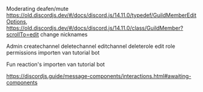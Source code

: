Moderating 
    deafen/mute   https://old.discordjs.dev/#/docs/discord.js/14.11.0/typedef/GuildMemberEditOptions, https://old.discordjs.dev/#/docs/discord.js/14.11.0/class/GuildMember?scrollTo=edit
    change nicknames

Admin
    createchannel
    deletechannel
    editchannel
    deleterole
    edit role
    permissions importen van tutorial bot

Fun
    reaction's importen van tutorial bot

https://discordjs.guide/message-components/interactions.html#awaiting-components